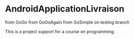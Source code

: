 AndroidApplicationLivraison
===========================

from GoGo
from GoGoAgain
from GoSimple
on testing branch

This is a project support for a course on programming.
